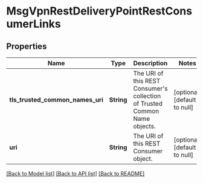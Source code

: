 # MsgVpnRestDeliveryPointRestConsumerLinks

## Properties
Name | Type | Description | Notes
------------ | ------------- | ------------- | -------------
**tls_trusted_common_names_uri** | **String** | The URI of this REST Consumer&#39;s collection of Trusted Common Name objects. | [optional] [default to null]
**uri** | **String** | The URI of this REST Consumer object. | [optional] [default to null]

[[Back to Model list]](../README.md#documentation-for-models) [[Back to API list]](../README.md#documentation-for-api-endpoints) [[Back to README]](../README.md)


